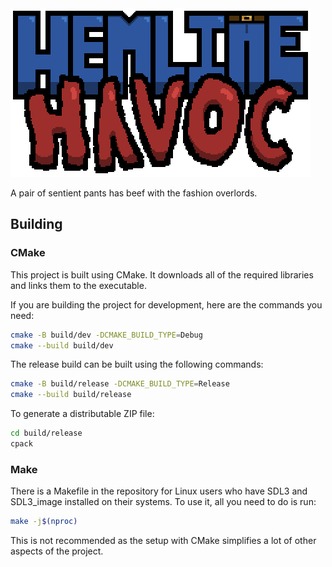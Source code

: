 <img src="assets/logo_upscaled.png" alt="# Hemline Havoc">

A pair of sentient pants has beef with the fashion overlords.


## Building

### CMake
This project is built using CMake. It downloads all of the required libraries and links them to the executable.

If you are building the project for development, here are the commands you need:
```sh
cmake -B build/dev -DCMAKE_BUILD_TYPE=Debug
cmake --build build/dev
```

The release build can be built using the following commands:
```sh
cmake -B build/release -DCMAKE_BUILD_TYPE=Release
cmake --build build/release
```

To generate a distributable ZIP file:
```sh
cd build/release
cpack
```

### Make
There is a Makefile in the repository for Linux users who have SDL3 and SDL3_image installed on their systems. To use it, all you need to do is run:
```sh
make -j$(nproc)
```
This is not recommended as the setup with CMake simplifies a lot of other aspects of the project.
